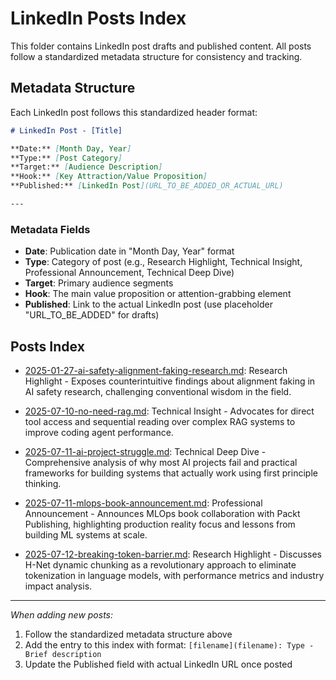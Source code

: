 # LinkedIn Posts Index

This folder contains LinkedIn post drafts and published content. All posts follow a standardized metadata structure for consistency and tracking.

## Metadata Structure

Each LinkedIn post follows this standardized header format:

```markdown
# LinkedIn Post - [Title]

**Date:** [Month Day, Year]  
**Type:** [Post Category]  
**Target:** [Audience Description]  
**Hook:** [Key Attraction/Value Proposition]  
**Published:** [LinkedIn Post](URL_TO_BE_ADDED_OR_ACTUAL_URL)

---
```

### Metadata Fields

- **Date**: Publication date in "Month Day, Year" format
- **Type**: Category of post (e.g., Research Highlight, Technical Insight, Professional Announcement, Technical Deep Dive)
- **Target**: Primary audience segments
- **Hook**: The main value proposition or attention-grabbing element
- **Published**: Link to the actual LinkedIn post (use placeholder "URL_TO_BE_ADDED" for drafts)

## Posts Index

- [2025-01-27-ai-safety-alignment-faking-research.md](2025-01-27-ai-safety-alignment-faking-research.md): Research Highlight - Exposes counterintuitive findings about alignment faking in AI safety research, challenging conventional wisdom in the field.

- [2025-07-10-no-need-rag.md](2025-07-10-no-need-rag.md): Technical Insight - Advocates for direct tool access and sequential reading over complex RAG systems to improve coding agent performance.

- [2025-07-11-ai-project-struggle.md](2025-07-11-ai-project-struggle.md): Technical Deep Dive - Comprehensive analysis of why most AI projects fail and practical frameworks for building systems that actually work using first principle thinking.

- [2025-07-11-mlops-book-announcement.md](2025-07-11-mlops-book-announcement.md): Professional Announcement - Announces MLOps book collaboration with Packt Publishing, highlighting production reality focus and lessons from building ML systems at scale.

- [2025-07-12-breaking-token-barrier.md](2025-07-12-breaking-token-barrier.md): Research Highlight - Discusses H-Net dynamic chunking as a revolutionary approach to eliminate tokenization in language models, with performance metrics and industry impact analysis.

---

_When adding new posts:_

1. Follow the standardized metadata structure above
2. Add the entry to this index with format: `[filename](filename): Type - Brief description`
3. Update the Published field with actual LinkedIn URL once posted
